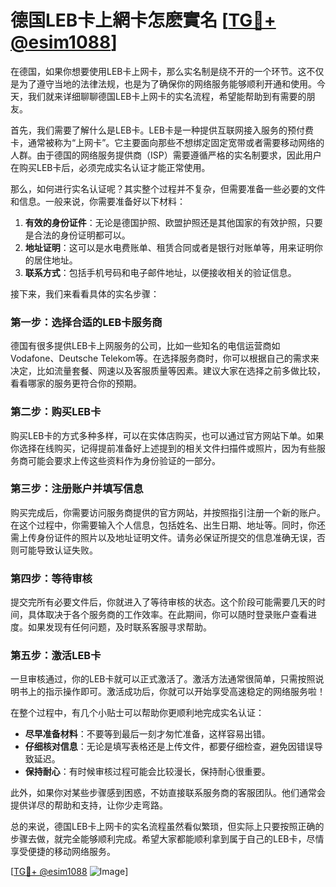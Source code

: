 # 德国LEB卡上網卡怎麽實名 [[TG💪+ @esim1088](https://t.me/s/esim1088)]

在德国，如果你想要使用LEB卡上网卡，那么实名制是绕不开的一个环节。这不仅是为了遵守当地的法律法规，也是为了确保你的网络服务能够顺利开通和使用。今天，我们就来详细聊聊德国LEB卡上网卡的实名流程，希望能帮助到有需要的朋友。

首先，我们需要了解什么是LEB卡。LEB卡是一种提供互联网接入服务的预付费卡，通常被称为“上网卡”。它主要面向那些不想绑定固定宽带或者需要移动网络的人群。由于德国的网络服务提供商（ISP）需要遵循严格的实名制要求，因此用户在购买LEB卡后，必须完成实名认证才能正常使用。

那么，如何进行实名认证呢？其实整个过程并不复杂，但需要准备一些必要的文件和信息。一般来说，你需要准备好以下材料：

1. **有效的身份证件**：无论是德国护照、欧盟护照还是其他国家的有效护照，只要是合法的身份证明都可以。
2. **地址证明**：这可以是水电费账单、租赁合同或者是银行对账单等，用来证明你的居住地址。
3. **联系方式**：包括手机号码和电子邮件地址，以便接收相关的验证信息。

接下来，我们来看看具体的实名步骤：

### 第一步：选择合适的LEB卡服务商

德国有很多提供LEB卡上网服务的公司，比如一些知名的电信运营商如Vodafone、Deutsche Telekom等。在选择服务商时，你可以根据自己的需求来决定，比如流量套餐、网速以及客服质量等因素。建议大家在选择之前多做比较，看看哪家的服务更符合你的预期。

### 第二步：购买LEB卡

购买LEB卡的方式多种多样，可以在实体店购买，也可以通过官方网站下单。如果你选择在线购买，记得提前准备好上述提到的相关文件扫描件或照片，因为有些服务商可能会要求上传这些资料作为身份验证的一部分。

### 第三步：注册账户并填写信息

购买完成后，你需要访问服务商提供的官方网站，并按照指引注册一个新的账户。在这个过程中，你需要输入个人信息，包括姓名、出生日期、地址等。同时，你还需上传身份证件的照片以及地址证明文件。请务必保证所提交的信息准确无误，否则可能导致认证失败。

### 第四步：等待审核

提交完所有必要文件后，你就进入了等待审核的状态。这个阶段可能需要几天的时间，具体取决于各个服务商的工作效率。在此期间，你可以随时登录账户查看进度。如果发现有任何问题，及时联系客服寻求帮助。

### 第五步：激活LEB卡

一旦审核通过，你的LEB卡就可以正式激活了。激活方法通常很简单，只需按照说明书上的指示操作即可。激活成功后，你就可以开始享受高速稳定的网络服务啦！

在整个过程中，有几个小贴士可以帮助你更顺利地完成实名认证：

- **尽早准备材料**：不要等到最后一刻才匆忙准备，这样容易出错。
- **仔细核对信息**：无论是填写表格还是上传文件，都要仔细检查，避免因错误导致延迟。
- **保持耐心**：有时候审核过程可能会比较漫长，保持耐心很重要。

此外，如果你对某些步骤感到困惑，不妨直接联系服务商的客服团队。他们通常会提供详尽的帮助和支持，让你少走弯路。

总的来说，德国LEB卡上网卡的实名流程虽然看似繁琐，但实际上只要按照正确的步骤去做，就完全能够顺利完成。希望大家都能顺利拿到属于自己的LEB卡，尽情享受便捷的移动网络服务。

[[TG💪+ @esim1088](https://t.me/s/esim1088) ![Image](https://i.postimg.cc/4NQfJmqS/Snipaste-2025-05-13-00-14-12.png)]